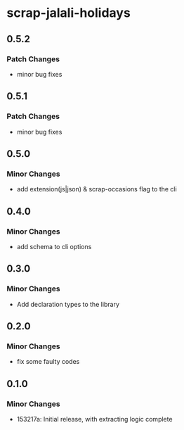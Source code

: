# scrap-jalali-holidays

## 0.5.2

### Patch Changes

- minor bug fixes

## 0.5.1

### Patch Changes

- minor bug fixes

## 0.5.0

### Minor Changes

- add extension(js|json) & scrap-occasions flag to the cli

## 0.4.0

### Minor Changes

- add schema to cli options

## 0.3.0

### Minor Changes

- Add declaration types to the library

## 0.2.0

### Minor Changes

- fix some faulty codes

## 0.1.0

### Minor Changes

- 153217a: Initial release, with extracting logic complete

